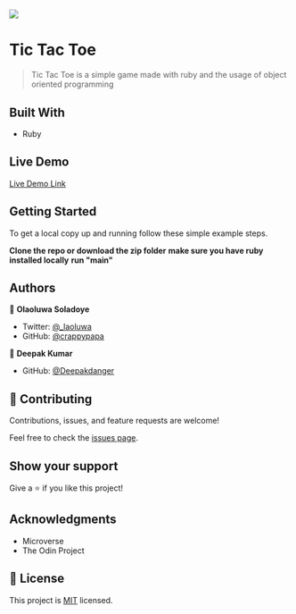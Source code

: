 # ![](https://img.shields.io/badge/Tic_Tac_Toe-blueviolet)

# Tic Tac Toe

> Tic Tac Toe is a simple game made with ruby and the usage of object oriented programming 

## Built With

- Ruby


## Live Demo

[Live Demo Link](https://livedemo.com)


## Getting Started


To get a local copy up and running follow these simple example steps.

**Clone the repo or download the zip folder**
**make sure you have ruby installed locally**
**run "main"**






## Authors

👤 **Olaoluwa Soladoye**

- Twitter: [@_laoluwa](https://twitter.com/_laoluwa/)
- GitHub: [@crappypapa](https://github.com/crappypapa/)

👤 **Deepak Kumar**


- GitHub: [@Deepakdanger](https://github.com/Deepakdanger)

## 🤝 Contributing

Contributions, issues, and feature requests are welcome!

Feel free to check the [issues page](issues/).

## Show your support

Give a ⭐️ if you like this project!

## Acknowledgments

- Microverse
- The Odin Project


## 📝 License

This project is [MIT](./LICENSE) licensed.
